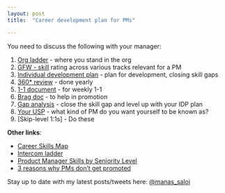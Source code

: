 ```yaml
---
layout: post
title:  "Career development plan for PMs"

---
```


You need to discuss the following with your manager:

1. [Org ladder](https://www.sachinrekhi.com/product-management-career-ladders-at-8-top-technology-firms) - where you stand in the org
2. [GFW - skill](https://snowflake.medium.com/#1,2,3,2,4,1,1,4,3,2,0,4,2,2,3,0,Cersei%20Lannister,Senior%20Group%20Lead) rating across various tracks relevant for a PM
3. [Individual development plan](https://docs.google.com/spreadsheets/d/1FcX7lIZT0db-JvFdW0cUakcDXs_ESuR1haButgj72FA/edit?usp=sharing) - plan for development, closing skill gaps
4. [360* review](https://support.reflektive.com/hc/en-us/articles/360000578686-Preparing-for-a-Review) - done yearly
5. [1-1 document](https://manassaloi.com/2020/01/28/one-on-ones.html) - for weekly 1-1
6. [Brag doc](https://jvns.ca/blog/brag-documents/) - to help in promotion
7. [Gap analysis](https://medium.com/@ianmcall/mind-the-gap-analysis-and-get-promoted-e4bb4462ef40) - close the skill gap and level up with your IDP plan
8. [Your USP](https://manassaloi.com/2020/02/27/kind-of-PM.html) - what kind of PM do you want yourself to be known as?
9. [Skip-level 1:1s] - Do these

**Other links**:
- [Career Skills Map](https://twitter.com/shreyas/status/1264621650663727104)
- [Intercom ladder](https://mobile.twitter.com/Padday/status/1237753130911174656)
- [Product Manager Skills by Seniority Level](https://medium.com/pminsider/product-manager-skills-by-seniority-level-a-deep-breakdown-cd0690f76d10)
- [3 reasons why PMs don’t get promoted](https://productcoalition.com/3-reasons-why-pms-dont-get-promoted-619ecc60a6f1)

Stay up to date with my latest posts/tweets here: [@manas_saloi](http://twitter.com/manas_saloi)
